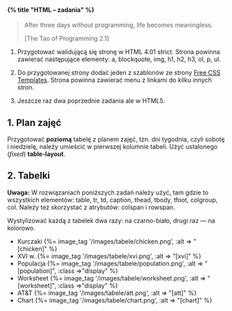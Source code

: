 #### {% title "HTML – zadania" %}

<blockquote>
 <p>
   After three days without programming, life becomes meaningless.
 </p>
 <p class="author">[The Tao of Programming 2.1]</p>
</blockquote>

1. Przygotować walidującą się stronę w HTML 4.01 strict.
   Strona powinna zawierać następujące elementy:
   a, blockquote, img, h1, h2, h3, ol, p, ul.

1. Do przygotowanej strony dodać jeden z szablonów
   ze strony
   [Free CSS Templates](http://www.freecsstemplates.org).
   Strona powinna zawierać menu z linkami do kilku innych stron.

1. Jeszcze raz dwa poprzednie zadania ale w HTML5.


## 1. Plan zajęć

Przygotować **poziomą** tabelę z planem zajęć, tzn. dni tygodnia,
czyli sobotę i niedzielę, należy umieścić w pierwszej kolumnie tabeli.
Użyć ustalonego (*fixed*) **table-layout**.


## 2. Tabelki

**Uwaga:** W rozwiązaniach poniższych zadań należy użyć, tam gdzie
to wszystkich elementów:
table, tr, td, caption, thead, tbody, tfoot, colgroup, col.
Należy też skorzystać z atrybutów: colspan i rowspan.

Wystylizować każdą z tabelek dwa razy: na czarno-biało,
drugi raz — na kolorowo.

* Kurczaki {%= image_tag '/images/tabele/chicken.png', :alt => "[chicken]" %}
* XVI w. {%= image_tag '/images/tabele/xvi.png', :alt => "[xvi]" %}
* Populacja {%= image_tag '/images/tabele/population.png', :alt => "[population]", :class =>"display" %}
* Worksheet {%= image_tag '/images/tabele/worksheet.png', :alt => "[worksheet]", :class =>"display" %}
* AT&T {%= image_tag '/images/tabele/att.png', :alt => "[att]" %}
* Chart {%= image_tag '/images/tabele/chart.png', :alt => "[chart]" %}
